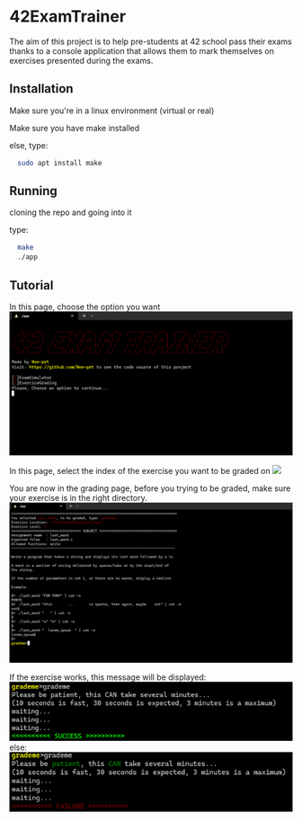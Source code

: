 
# 42ExamTrainer

The aim of this project is to help pre-students at 42 school pass their exams thanks to a console application that allows them to mark themselves on exercises presented during the exams.




## Installation

Make sure you're in a linux environment (virtual or real)

Make sure you have make installed

else, type:

```bash
  sudo apt install make
```
    
## Running
cloning the repo and going into it

type:

```bash
  make
  ./app
```
## Tutorial
In this page, choose the option you want
![](.images/menu.PNG)

In this page, select the index of the exercise you want to be graded on
![](.images/exercices_list.PNG)

You are now in the grading page, before you trying to be graded, make sure your exercise is in the right directory.
![](.images/grading_page.PNG)

If the exercise works, this message will be displayed:
![](.images/succes.PNG)
else:
![](.images/failure.PNG)